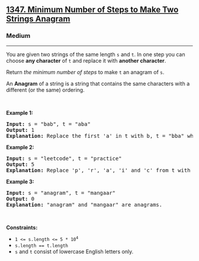 <h2><a href="https://leetcode.com/problems/minimum-number-of-steps-to-make-two-strings-anagram">1347. Minimum Number of Steps to Make Two Strings Anagram</a></h2><h3>Medium</h3><hr><p>You are given two strings of the same length <code>s</code> and <code>t</code>. In one step you can choose <strong>any character</strong> of <code>t</code> and replace it with <strong>another character</strong>.</p>

<p>Return <em>the minimum number of steps</em> to make <code>t</code> an anagram of <code>s</code>.</p>

<p>An <strong>Anagram</strong> of a string is a string that contains the same characters with a different (or the same) ordering.</p>

<p>&nbsp;</p>
<p><strong class="example">Example 1:</strong></p>

<pre>
<strong>Input:</strong> s = &quot;bab&quot;, t = &quot;aba&quot;
<strong>Output:</strong> 1
<strong>Explanation:</strong> Replace the first &#39;a&#39; in t with b, t = &quot;bba&quot; which is anagram of s.
</pre>

<p><strong class="example">Example 2:</strong></p>

<pre>
<strong>Input:</strong> s = &quot;leetcode&quot;, t = &quot;practice&quot;
<strong>Output:</strong> 5
<strong>Explanation:</strong> Replace &#39;p&#39;, &#39;r&#39;, &#39;a&#39;, &#39;i&#39; and &#39;c&#39; from t with proper characters to make t anagram of s.
</pre>

<p><strong class="example">Example 3:</strong></p>

<pre>
<strong>Input:</strong> s = &quot;anagram&quot;, t = &quot;mangaar&quot;
<strong>Output:</strong> 0
<strong>Explanation:</strong> &quot;anagram&quot; and &quot;mangaar&quot; are anagrams. 
</pre>

<p>&nbsp;</p>
<p><strong>Constraints:</strong></p>

<ul>
	<li><code>1 &lt;= s.length &lt;= 5 * 10<sup>4</sup></code></li>
	<li><code>s.length == t.length</code></li>
	<li><code>s</code> and <code>t</code> consist of lowercase English letters only.</li>
</ul>
